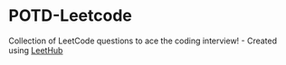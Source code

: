 # POTD-Leetcode
Collection of LeetCode questions to ace the coding interview! - Created using [LeetHub](https://github.com/QasimWani/LeetHub)
